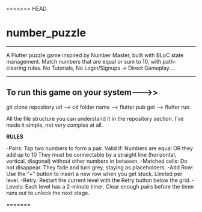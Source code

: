 <<<<<<< HEAD
# number_puzzle

***
A Flutter puzzle game inspired by Number Master, built with BLoC state management.
Match numbers that are equal or sum to 10, with path-clearing rules.
No Tutorials, No Login/Signups -> Direct Gameplay....
***
To run this game on your system--->>
--------------------------------
git clone repository url -->
cd folder name -->
flutter pub get -->
flutter run.

All the file structure you can understand it in the repository section. I've made it simple, not very complex at all.

**RULES**

-Pairs:
  Tap two numbers to form a pair.
  Valid if:
  Numbers are equal
  OR they add up to 10
  They must be connectable by a straight line (horizontal, vertical, diagonal) without other numbers in between.
-Matched cells:
  Do not disappear.
  They fade and turn grey, staying as placeholders.
-Add Row:
  Use the “+” button to insert a new row when you get stuck.
  Limited per level.
-Retry:
  Restart the current level with the Retry button below the grid.
-Levels:
  Each level has a 2-minute timer.
  Clear enough pairs before the timer runs out to unlock the next stage.

=======
